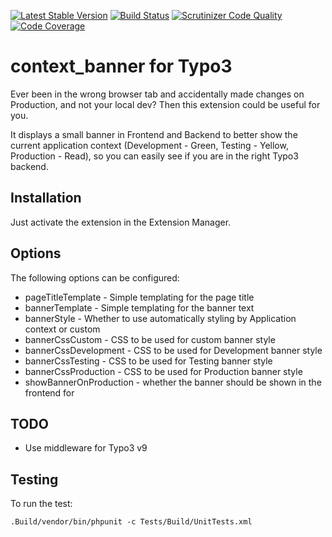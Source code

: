 [![Latest Stable Version](https://poser.pugx.org/carstenwindler/cwhtmlcompressor/version)](https://packagist.org/packages/carstenwindler/cwhtmlcompressor)
[![Build Status](https://api.travis-ci.org/carstenwindler/context_banner.svg?branch=master)](https://travis-ci.org/carstenwindler/cwenvbanner)
[![Scrutinizer Code Quality](https://scrutinizer-ci.com/g/carstenwindler/context_banner/badges/quality-score.png?b=master)](https://scrutinizer-ci.com/g/carstenwindler/context_banner/?branch=master)
[![Code Coverage](https://scrutinizer-ci.com/g/carstenwindler/context_banner/badges/coverage.png?b=master)](https://scrutinizer-ci.com/g/carstenwindler/context_banner/?branch=master)

# context_banner for Typo3

Ever been in the wrong browser tab and accidentally made changes on Production, and not your local dev? Then this extension could be useful for you.

It displays a small banner in Frontend and Backend to better show the current application context (Development - Green, Testing - Yellow, Production - Read), so you can easily see if you are in the right Typo3 backend.

## Installation

Just activate the extension in the Extension Manager. 

## Options

The following options can be configured:

* pageTitleTemplate - Simple templating for the page title
* bannerTemplate - Simple templating for the banner text 
* bannerStyle - Whether to use automatically styling by Application context or custom
* bannerCssCustom - CSS to be used for custom banner style
* bannerCssDevelopment - CSS to be used for Development banner style
* bannerCssTesting - CSS to be used for Testing banner style
* bannerCssProduction - CSS to be used for Production banner style
* showBannerOnProduction - whether the banner should be shown in the frontend for 

## TODO

* Use middleware for Typo3 v9

## Testing

To run the test:

```.Build/vendor/bin/phpunit -c Tests/Build/UnitTests.xml```
